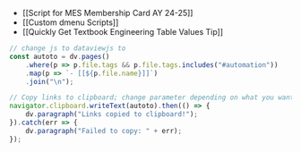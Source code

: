 - [[Script for MES Membership Card AY 24-25]]
- [[Custom dmenu Scripts]]
- [[Quickly Get Textbook Engineering Table Values Tip]]

```js
// change js to dataviewjs to 
const autoto = dv.pages()
    .where(p => p.file.tags && p.file.tags.includes("#automation"))
    .map(p => `- [[${p.file.name}]]`)
    .join("\n");

// Copy links to clipboard; change parameter depending on what you want to sync
navigator.clipboard.writeText(autoto).then(() => {
    dv.paragraph("Links copied to clipboard!");
}).catch(err => {
    dv.paragraph("Failed to copy: " + err);
});

```